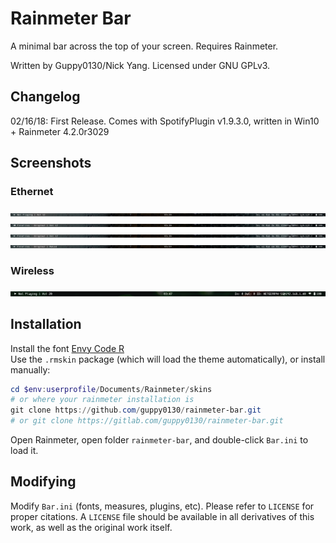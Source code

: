 # Rainmeter Bar

A minimal bar across the top of your screen. Requires Rainmeter.

Written by Guppy0130/Nick Yang. Licensed under GNU GPLv3.

## Changelog
02/16/18: First Release. Comes with SpotifyPlugin v1.9.3.0, written in Win10 + Rainmeter 4.2.0r3029

## Screenshots
### Ethernet
![Ethernet-no-music](screenshots/ethernet-no-music.png)
![Ethernet-playing](screenshots/ethernet-playing.png)
![Ethernet-paused](screenshots/ethernet-paused.png)
![Ethernet-muted](screenshots/ethernet-muted.png)
### Wireless
![Wireless-no-music](screenshots/wireless-no-music.png)

## Installation
Install the font [Envy Code R](https://damieng.com/blog/2008/05/26/envy-code-r-preview-7-coding-font-released)  
Use the `.rmskin` package (which will load the theme automatically), or install manually:

```powershell
cd $env:userprofile/Documents/Rainmeter/skins
# or where your rainmeter installation is
git clone https://github.com/guppy0130/rainmeter-bar.git
# or git clone https://gitlab.com/guppy0130/rainmeter-bar.git
```

Open Rainmeter, open folder `rainmeter-bar`, and double-click `Bar.ini` to load it.

## Modifying
Modify `Bar.ini` (fonts, measures, plugins, etc). Please refer to `LICENSE` for proper citations. A `LICENSE` file should be available in all derivatives of this work, as well as the original work itself.
